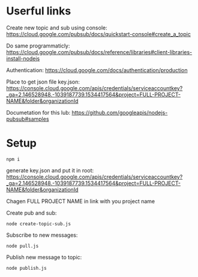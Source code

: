 # Userful links

Create new topic and sub using console: https://cloud.google.com/pubsub/docs/quickstart-console#create_a_topic

Do same programmaticly: https://cloud.google.com/pubsub/docs/reference/libraries#client-libraries-install-nodejs

Authentication: https://cloud.google.com/docs/authentication/production

Place to get json file key.json: https://console.cloud.google.com/apis/credentials/serviceaccountkey?_ga=2.146528948.-1039187739.1534417564&project=FULL-PROJECT-NAME&folder&organizationId

Documetation for this lub: https://github.com/googleapis/nodejs-pubsub#samples

# Setup

```npm i```

generate key.json and put it in root:
https://console.cloud.google.com/apis/credentials/serviceaccountkey?_ga=2.146528948.-1039187739.1534417564&project=FULL-PROJECT-NAME&folder&organizationId

Chagen FULL PROJECT NAME in link with you project name

Create pub and sub:

```node create-topic-sub.js```

Subscribe to new messages:

```node pull.js```

Publish new message to topic:

```node publish.js```
